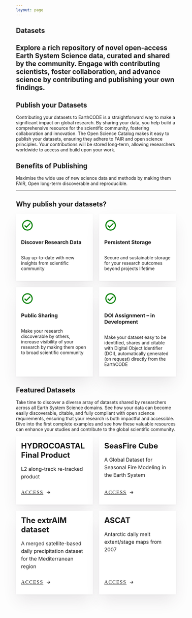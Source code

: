 ```yaml
---
layout: page
---
```

<section class="blue hero">

# Datasets
## Explore a rich repository of novel open-access Earth System Science data, curated and shared by the community. Engage with contributing scientists, foster collaboration, and advance science by contributing and publishing your own findings.

</section>
<section class="light-grey">

## Publish your Datasets

Contributing your datasets to EarthCODE is a straightforward way to make a significant impact on global research. By sharing your data, you help build a comprehensive resource for the scientific community, fostering collaboration and innovation. The Open Science Catalog makes it easy to publish your datasets, ensuring they adhere to FAIR and open science principles. Your contributions will be stored long-term, allowing researchers worldwide to access and build upon your work.

</section>
<section class="white">

## Benefits of Publishing 
Maximise the wide use of new science data and methods by making them FAIR, Open long-term discoverable and reproducible.

---

## Why publish your datasets?

  <div class="grid-container">
    <div class="benefit">
      <svg width="40" height="40" viewBox="0 0 40 40" fill="none" xmlns="http://www.w3.org/2000/svg"><path d="M19.9987 3.33337C10.7987 3.33337 3.33203 10.8 3.33203 20C3.33203 29.2 10.7987 36.6667 19.9987 36.6667C29.1987 36.6667 36.6654 29.2 36.6654 20C36.6654 10.8 29.1987 3.33337 19.9987 3.33337ZM19.9987 33.3334C12.6487 33.3334 6.66536 27.35 6.66536 20C6.66536 12.65 12.6487 6.66671 19.9987 6.66671C27.3487 6.66671 33.332 12.65 33.332 20C33.332 27.35 27.3487 33.3334 19.9987 33.3334ZM27.6487 12.6334L16.6654 23.6167L12.3487 19.3167L9.9987 21.6667L16.6654 28.3334L29.9987 15L27.6487 12.6334Z" fill="green"/></svg>
      <h3>Discover Research Data</h3>
      <p>Stay up-to-date with new insights from scientific community</p>
    </div>
    <div class="benefit">
      <svg width="40" height="40" viewBox="0 0 40 40" fill="none" xmlns="http://www.w3.org/2000/svg"><path d="M19.9987 3.33337C10.7987 3.33337 3.33203 10.8 3.33203 20C3.33203 29.2 10.7987 36.6667 19.9987 36.6667C29.1987 36.6667 36.6654 29.2 36.6654 20C36.6654 10.8 29.1987 3.33337 19.9987 3.33337ZM19.9987 33.3334C12.6487 33.3334 6.66536 27.35 6.66536 20C6.66536 12.65 12.6487 6.66671 19.9987 6.66671C27.3487 6.66671 33.332 12.65 33.332 20C33.332 27.35 27.3487 33.3334 19.9987 33.3334ZM27.6487 12.6334L16.6654 23.6167L12.3487 19.3167L9.9987 21.6667L16.6654 28.3334L29.9987 15L27.6487 12.6334Z" fill="green"/></svg>
      <h3>Persistent Storage</h3>
      <p>Secure and sustainable storage for your research outcomes beyond projects lifetime</p>
    </div>
    <div class="benefit">
      <svg width="40" height="40" viewBox="0 0 40 40" fill="none" xmlns="http://www.w3.org/2000/svg"><path d="M19.9987 3.33337C10.7987 3.33337 3.33203 10.8 3.33203 20C3.33203 29.2 10.7987 36.6667 19.9987 36.6667C29.1987 36.6667 36.6654 29.2 36.6654 20C36.6654 10.8 29.1987 3.33337 19.9987 3.33337ZM19.9987 33.3334C12.6487 33.3334 6.66536 27.35 6.66536 20C6.66536 12.65 12.6487 6.66671 19.9987 6.66671C27.3487 6.66671 33.332 12.65 33.332 20C33.332 27.35 27.3487 33.3334 19.9987 33.3334ZM27.6487 12.6334L16.6654 23.6167L12.3487 19.3167L9.9987 21.6667L16.6654 28.3334L29.9987 15L27.6487 12.6334Z" fill="green"/></svg>
      <h3>Public Sharing</h3>
      <p>Make your research discoverable by others, increase visibility of your research by making them open to broad scientific community</p>
    </div>
    <div class="benefit">
      <svg width="40" height="40" viewBox="0 0 40 40" fill="none" xmlns="http://www.w3.org/2000/svg"><path d="M19.9987 3.33337C10.7987 3.33337 3.33203 10.8 3.33203 20C3.33203 29.2 10.7987 36.6667 19.9987 36.6667C29.1987 36.6667 36.6654 29.2 36.6654 20C36.6654 10.8 29.1987 3.33337 19.9987 3.33337ZM19.9987 33.3334C12.6487 33.3334 6.66536 27.35 6.66536 20C6.66536 12.65 12.6487 6.66671 19.9987 6.66671C27.3487 6.66671 33.332 12.65 33.332 20C33.332 27.35 27.3487 33.3334 19.9987 33.3334ZM27.6487 12.6334L16.6654 23.6167L12.3487 19.3167L9.9987 21.6667L16.6654 28.3334L29.9987 15L27.6487 12.6334Z" fill="green"/></svg>
      <h3>DOI Assignment – in Development</h3>
      <p>Make your dataset easy to be identified, shares and citable with Digital Object Identifier (DOI), automatically generated (on request) directly from the EarthCODE</p>
    </div>
  </div>

</section>
<section class="light-grey">

## Featured Datasets

Take time to discover a diverse array of datasets shared by researchers across all Earth System Science domains. See how your data can become easily discoverable, citable, and fully compliant with open science requirements, ensuring that your research is both impactful and accessible. Dive into the first complete examples and see how these valuable resources can enhance your studies and contribute to the global scientific community.

  <div class="grid-container">
    <div class="platform">
      <div>
        <h3>HYDROCOASTAL Final Product</h3>
        <p>L2 along-track re-tracked product</p>
      </div>
      <div>
        <a href="https://opensciencedata.esa.int/products/l2-along-track-re-tracked-s3-c2-final-hydrocoastal/collection">Access <svg width="16" height="16" viewBox="0 0 16 16" fill="none" xmlns="http://www.w3.org/2000/svg"><path d="M3.33398 8H12.0007M8.66732 4L12.1959 7.5286C12.4563 7.78894 12.4563 8.21106 12.1959 8.4714L8.66732 12" stroke="#2F2F2F" stroke-width="1.5" stroke-linecap="round"/></svg>
        </a>
      </div>
    </div>
    <div class="platform">
      <div>
        <h3>SeasFire Cube</h3>
        <p>A Global Dataset for Seasonal Fire Modeling in the Earth System</p>
      </div>
      <div>
        <a href="https://opensciencedata.esa.int/products/seasfire-cube/collection">Access <svg width="16" height="16" viewBox="0 0 16 16" fill="none" xmlns="http://www.w3.org/2000/svg"><path d="M3.33398 8H12.0007M8.66732 4L12.1959 7.5286C12.4563 7.78894 12.4563 8.21106 12.1959 8.4714L8.66732 12" stroke="#2F2F2F" stroke-width="1.5" stroke-linecap="round"/></svg>
        </a>
      </div>
    </div>
    <div class="platform">
      <div>
        <h3>The extrAIM dataset</h3>
        <p>A merged satellite-based daily precipitation dataset for the Mediterranean region</p>
      </div>
      <div>
        <a href="https://opensciencedata.esa.int/products/extraim-daily-precipitation/collection">Access <svg width="16" height="16" viewBox="0 0 16 16" fill="none" xmlns="http://www.w3.org/2000/svg"><path d="M3.33398 8H12.0007M8.66732 4L12.1959 7.5286C12.4563 7.78894 12.4563 8.21106 12.1959 8.4714L8.66732 12" stroke="#2F2F2F" stroke-width="1.5" stroke-linecap="round"/></svg>
        </a>
      </div>
    </div>
    <div class="platform">
      <div>
        <h3>ASCAT</h3>
        <p>Antarctic daily melt extent/stage maps from 2007</p>
      </div>
      <div>
        <a href="https://opensciencedata.esa.int/external/s3.waw2-1.cloudferro.com/swift/v1/AUTH_3f7e5dd853f54cebb046a29a69f1bba6/Catalogs/4DANTARCTICA/melt-extent-stage-maps-daily-antarctica/2007/catalog">Access <svg width="16" height="16" viewBox="0 0 16 16" fill="none" xmlns="http://www.w3.org/2000/svg"><path d="M3.33398 8H12.0007M8.66732 4L12.1959 7.5286C12.4563 7.78894 12.4563 8.21106 12.1959 8.4714L8.66732 12" stroke="#2F2F2F" stroke-width="1.5" stroke-linecap="round"/></svg>
        </a>
      </div>
    </div>
  </div>
</section>


<style>
  .grid-container {
    display: grid;
    gap: 20px;
    grid-template-columns: repeat(3, 1fr);
  }
  @media only screen and (max-width: 768px) {
    .grid-container {
      grid-template-columns: repeat(1, 1fr);
    }
  }
    @media only screen and (max-width: 1024px) {
    .grid-container {
      grid-template-columns: repeat(2, 1fr);
    }
  }
  .grid-container .platform,
  .grid-container .benefit {
    background: white;
    box-shadow: 0 2px 4px #3E34450A, 0 24px 48px -8px #3E34451F;
    padding: 16px;
    display: flex;
    flex-direction: column;
    justify-content: space-between;
  }
  .grid-container .benefit {
    justify-content: flex-start;
  }
  .platform h3 {
    font-size: 24px;
    line-height: 28.96px;
    margin: 0;
    margin-bottom: 4px;
  }
  .platform p {
    font-weight: 400;
    font-size: 16px;
    line-height: 24px;
    margin-bottom: 16px;
  }
  .platform a {
    font-family: NotesESAbold;
    font-size: 16px;
    line-height: 24px;
    text-transform: uppercase;
    letter-spacing: 1.6px;
    display: inline-flex;
    align-items: center;
    margin: 10px 0;
  }
  .platform a svg {
    margin-left: 8px;
    transition: all .3s ease-in-out;
  }
  .platform a:hover svg {
    margin-left: 12px;
  }
</style>
